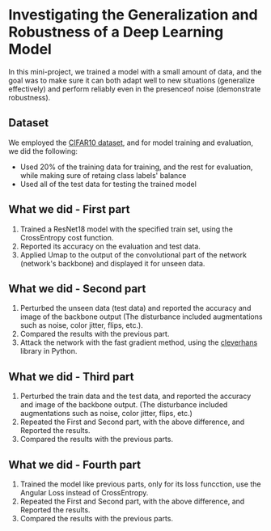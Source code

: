 # Investigating the Generalization and Robustness of a Deep Learning Model
In this mini-project, we trained a model with a small amount of data, and the goal was to make sure it can both adapt well to new situations (generalize effectively) and perform reliably even in the presenceof noise (demonstrate robustness).

## Dataset
We employed the [CIFAR10 dataset](https://github.com/EN10/CIFAR), and for model training and evaluation, we did the following:
* Used 20% of the training data for training, and the rest for evaluation, while making sure of retaing class labels' balance
* Used all of the test data for testing the trained model


## What we did - First part
1. Trained a ResNet18 model with the specified train set, using the CrossEntropy cost function. 
2. Reported its accuracy on the evaluation and test data.
3. Applied Umap to the output of the convolutional part of the network (network's backbone) and displayed it for unseen data.

## What we did - Second part
1. Perturbed the unseen data (test data) and reported the accuracy and image of the backbone output (The disturbance included augmentations such as noise, color jitter, flips, etc.).
2. Compared the results with the previous part.  
3. Attack the network with the fast gradient method, using the [cleverhans](https://github.com/cleverhans-lab/cleverhans) library in Python.

## What we did - Third part
1. Perturbed the train data and the test data, and reported the accuracy and image of the backbone output. (The disturbance included augmentations such as noise, color jitter, flips, etc.) 
2. Repeated the First and Second part, with the above difference, and Reported the results.
3. Compared the results with the previous parts.  


## What we did - Fourth part
1. Trained the model like previous parts, only for its loss funcction, use the Angular Loss instead of CrossEntropy.
2. Repeated the First and Second part, with the above difference, and Reported the results.
3. Compared the results with the previous parts. 
